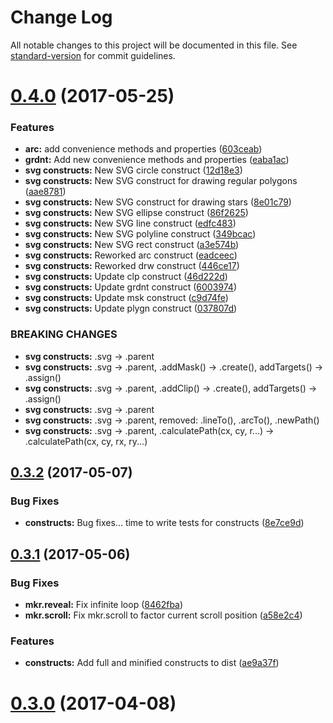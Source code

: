# Change Log

All notable changes to this project will be documented in this file. See [standard-version](https://github.com/conventional-changelog/standard-version) for commit guidelines.

<a name="0.4.0"></a>
# [0.4.0](https://github.com/chris-moody/mkr/compare/v0.3.2...v0.4.0) (2017-05-25)


### Features

* **arc:** add convenience methods and properties ([603ceab](https://github.com/chris-moody/mkr/commit/603ceab))
* **grdnt:** Add new convenience methods and properties ([eaba1ac](https://github.com/chris-moody/mkr/commit/eaba1ac))
* **svg constructs:** New SVG circle construct ([12d18e3](https://github.com/chris-moody/mkr/commit/12d18e3))
* **svg constructs:** New SVG construct for drawing regular polygons ([aae8781](https://github.com/chris-moody/mkr/commit/aae8781))
* **svg constructs:** New SVG construct for drawing stars ([8e01c79](https://github.com/chris-moody/mkr/commit/8e01c79))
* **svg constructs:** New SVG ellipse construct ([86f2625](https://github.com/chris-moody/mkr/commit/86f2625))
* **svg constructs:** New SVG line construct ([edfc483](https://github.com/chris-moody/mkr/commit/edfc483))
* **svg constructs:** New SVG polyline construct ([349bcac](https://github.com/chris-moody/mkr/commit/349bcac))
* **svg constructs:** New SVG rect construct ([a3e574b](https://github.com/chris-moody/mkr/commit/a3e574b))
* **svg constructs:** Reworked arc construct ([eadceec](https://github.com/chris-moody/mkr/commit/eadceec))
* **svg constructs:** Reworked drw construct ([446ce17](https://github.com/chris-moody/mkr/commit/446ce17))
* **svg constructs:** Update clp construct ([46d222d](https://github.com/chris-moody/mkr/commit/46d222d))
* **svg constructs:** Update grdnt construct ([6003974](https://github.com/chris-moody/mkr/commit/6003974))
* **svg constructs:** Update msk construct ([c9d74fe](https://github.com/chris-moody/mkr/commit/c9d74fe))
* **svg constructs:** Update plygn construct ([037807d](https://github.com/chris-moody/mkr/commit/037807d))


### BREAKING CHANGES

* **svg constructs:** .svg -> .parent
* **svg constructs:** .svg -> .parent, .addMask() -> .create(), addTargets() -> .assign()
* **svg constructs:** .svg -> .parent, .addClip() -> .create(), addTargets() -> .assign()
* **svg constructs:** .svg -> .parent
* **svg constructs:** .svg -> .parent, removed: .lineTo(), .arcTo(), .newPath()
* **svg constructs:** .svg -> .parent, .calculatePath(cx, cy, r...) -> .calculatePath(cx, cy, rx, ry...)



<a name="0.3.2"></a>
## [0.3.2](https://github.com/chris-moody/mkr/compare/v0.3.1...v0.3.2) (2017-05-07)


### Bug Fixes

* **constructs:** Bug fixes... time to write tests for constructs ([8e7ce9d](https://github.com/chris-moody/mkr/commit/8e7ce9d))



<a name="0.3.1"></a>
## [0.3.1](https://github.com/chris-moody/mkr/compare/v0.3.0...v0.3.1) (2017-05-06)


### Bug Fixes

* **mkr.reveal:** Fix infinite loop ([8462fba](https://github.com/chris-moody/mkr/commit/8462fba))
* **mkr.scroll:** Fix mkr.scroll to factor current scroll position ([a58e2c4](https://github.com/chris-moody/mkr/commit/a58e2c4))


### Features

* **constructs:** Add full and minified constructs to dist ([ae9a37f](https://github.com/chris-moody/mkr/commit/ae9a37f))



<a name="0.3.0"></a>
# [0.3.0](https://github.com/chris-moody/admkr/compare/v0.2.27...v0.3.0) (2017-04-08)
